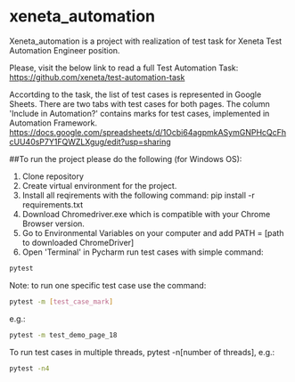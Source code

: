 # xeneta_automation

Xeneta_automation is a project with realization of test task for Xeneta Test Automation Engineer position.

Please, visit the below link to read a full Test Automation Task:
https://github.com/xeneta/test-automation-task

Accortding to the task, the list of test cases is represented in Google Sheets. There are two tabs with test cases for both pages. 
The column 'Include in Automation?' contains marks for test cases, implemented in Automation Framework.
https://docs.google.com/spreadsheets/d/1Ocbi64agpmkASymGNPHcQcFhcUU40sP7Y1FQWZLXgug/edit?usp=sharing


##To run the project please do the following (for Windows OS):

1. Clone repository
2. Create virtual environment for the project.
3. Install all reqirements with the following command:
  pip install -r requirements.txt
4. Download Chromedriver.exe which is compatible with your Chrome Browser version.
5. Go to Environmental Variables on your computer and add PATH = [path to downloaded ChromeDriver]
6. Open 'Terminal' in Pycharm run test cases with simple command: 

```bash
pytest
```

Note: to run one specific test case use the command: 
```bash
pytest -m [test_case_mark]
```

e.g.:
```bash
pytest -m test_demo_page_18
```

To run test cases in multiple threads, pytest -n[number of threads], e.g.:
```bash
pytest -n4
```





